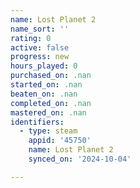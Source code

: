 ```yaml
---
name: Lost Planet 2
name_sort: ''
rating: 0
active: false
progress: new
hours_played: 0
purchased_on: .nan
started_on: .nan
beaten_on: .nan
completed_on: .nan
mastered_on: .nan
identifiers:
  - type: steam
    appid: '45750'
    name: Lost Planet 2
    synced_on: '2024-10-04'

---
```

